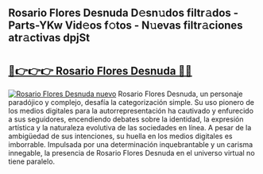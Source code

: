 ## Rosario Flores Desnuda D𝚎sn𝚞dos filtr𝚊dos - Parts-YKw Vid𝚎os f𝚘tos - N𝚞evas filtr𝚊ciones atr𝚊ctivas dpjSt

# <h2><a href="http://mb0igud.tromn.icu/?c=Rosario+Flores+Desnuda">🔗👉👉👉 Rosario Flores Desnuda 🔗🔗</a></h2>

[![Rosario Flores Desnuda nuevo](https://i.imgur.com/pEAQMta.gif)](http://mb0igud.tromn.icu/?c=Rosario+Flores+Desnuda)
Rosario Flores Desnuda, un personaje paradójico y complejo, desafía la categorización simple. Su uso pionero de los medios digitales para la autorrepresentación ha cautivado y enfurecido a sus seguidores, encendiendo debates sobre la identidad, la expresión artística y la naturaleza evolutiva de las sociedades en línea. A pesar de la ambigüedad de sus intenciones, su huella en los medios digitales es imborrable. Impulsada por una determinación inquebrantable y un carisma innegable, la presencia de Rosario Flores Desnuda en el universo virtual no tiene paralelo.
